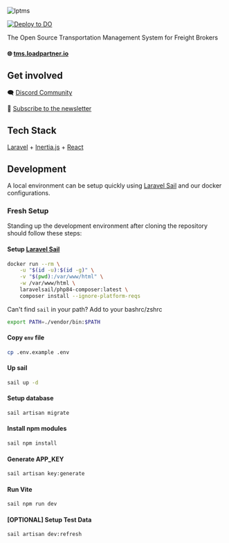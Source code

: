 ![lptms](https://github.com/user-attachments/assets/7cff521c-d128-495b-b7bd-5e555af98c0b)

[![Deploy to DO](https://www.deploytodo.com/do-btn-blue.svg)](https://cloud.digitalocean.com/apps/new?repo=https://github.com/loadpartner/tms/tree/main)

The Open Source Transportation Management System for Freight Brokers

#### 🌐 [tms.loadpartner.io](https://tms.loadpartner.io)

## Get involved
🗨️ [Discord Community](https://tms.loadpartner.io/links/discord) 

📰 [Subscribe to the newsletter](https://tms.loadpartner.io/links/newsletter)

## Tech Stack
[Laravel](http://laravel.com/) + [Inertia.js](https://inertiajs.com/) + [React](https://react.dev/)

## Development
A local environment can be setup quickly using [Laravel Sail](https://laravel.com/docs/master/sail) and our docker configurations.


### Fresh Setup
Standing up the development environment after cloning the repository should follow these steps:

#### Setup [Laravel Sail](https://laravel.com/docs/11.x/sail)
``` bash
docker run --rm \
    -u "$(id -u):$(id -g)" \
    -v "$(pwd):/var/www/html" \
    -w /var/www/html \
    laravelsail/php84-composer:latest \
    composer install --ignore-platform-reqs
```

Can't find `sail` in your path? Add to your bashrc/zshrc
``` bash
export PATH=./vendor/bin:$PATH
```
  
#### Copy `env` file
``` bash
cp .env.example .env
```

#### Up sail
``` bash
sail up -d
```

#### Setup database 
``` bash
sail artisan migrate
```

#### Install npm modules
``` bash
sail npm install
```

#### Generate APP_KEY
``` bash
sail artisan key:generate
```

#### Run Vite
``` bash
sail npm run dev
```

#### [OPTIONAL] Setup Test Data
``` bash
sail artisan dev:refresh
```